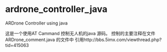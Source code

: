 # ardrone_controller_java
ARDrone Controller using java

这是一个使用AT Cammand 控制无人机的java 源码。
控制的主要注释在文件ARDrone_comment.java 的文件中
引用http://bbs.5imx.com/viewthread.php?tid=415063
